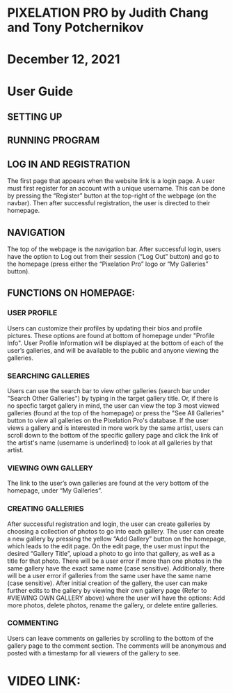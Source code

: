 # PIXELATION PRO by Judith Chang and Tony Potchernikov
# December 12, 2021
# User Guide

## SETTING UP


## RUNNING PROGRAM


## LOG IN AND REGISTRATION
The first page that appears when the website link is a login page. A user must first register for an account with a unique username. This can be done by pressing the “Register” button at the top-right of the webpage (on the navbar). Then after successful registration, the user is directed to their homepage.

## NAVIGATION
The top of the webpage is the navigation bar. After successful login, users have the option to Log out from their session (“Log Out” button) and go to the homepage (press either the “Pixelation Pro” logo or “My Galleries” button).


## FUNCTIONS ON HOMEPAGE:

### USER PROFILE
Users can customize their profiles by updating their bios and profile pictures. These options are found at bottom of homepage under "Profile Info". User Profile Information will be displayed at the bottom of each of the user’s galleries, and will be available to the public and anyone viewing the galleries.

### SEARCHING GALLERIES
Users can use the search bar to view other galleries (search bar under "Search Other Galleries") by typing in the target gallery title. Or, if there is no specfic target gallery in mind, the user can view the top 3 most viewed galleries (found at the top of the homepage) or press the "See All Galleries" button to view all galleries on the Pixelation Pro's database. If the user views a gallery and is interested in more work by the same artist, users can scroll down to the bottom of the specific gallery page and click the link of the artist's name (username is underlined) to look at all galleries by that artist.

### VIEWING OWN GALLERY
The link to the user’s own galleries are found at the very bottom of the homepage, under “My Galleries”.

### CREATING GALLERIES
After successful registration and login, the user can create galleries by choosing a collection of photos to go into each gallery. The user can create a new gallery by pressing the yellow “Add Gallery” button on the homepage, which leads to the edit page. On the edit page, the user must input the desired “Gallery Title”, upload a photo to go into that gallery, as well as a title for that photo. There will be a user error if more than one photos in the same gallery have the exact same name (case sensitive). Additionally, there will be a user error if galleries from the same user have the same name (case sensitive). After initial creation of the gallery, the user can make further edits to the gallery by viewing their own gallery page (Refer to #VIEWING OWN GALLERY above) where the user will have the options: Add more photos, delete photos, rename the gallery, or delete entire galleries.

### COMMENTING
Users can leave comments on galleries by scrolling to the bottom of the gallery page to the comment section. The comments will be anonymous and posted with a timestamp for all viewers of the gallery to see.

# VIDEO LINK: